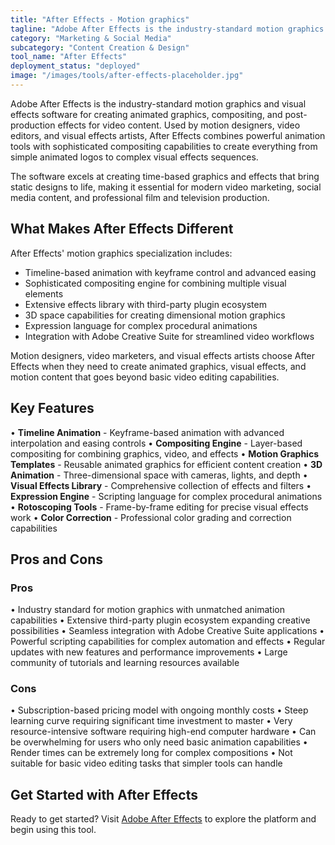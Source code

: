 ```yaml
---
title: "After Effects - Motion graphics"
tagline: "Adobe After Effects is the industry-standard motion graphics and visual effects software for creating animated graphics, compositing, and post-production effects for video content..."
category: "Marketing & Social Media"
subcategory: "Content Creation & Design"
tool_name: "After Effects"
deployment_status: "deployed"
image: "/images/tools/after-effects-placeholder.jpg"
---
```


Adobe After Effects is the industry-standard motion graphics and visual effects software for creating animated graphics, compositing, and post-production effects for video content. Used by motion designers, video editors, and visual effects artists, After Effects combines powerful animation tools with sophisticated compositing capabilities to create everything from simple animated logos to complex visual effects sequences.

The software excels at creating time-based graphics and effects that bring static designs to life, making it essential for modern video marketing, social media content, and professional film and television production.

## What Makes After Effects Different

After Effects' motion graphics specialization includes:
- Timeline-based animation with keyframe control and advanced easing
- Sophisticated compositing engine for combining multiple visual elements
- Extensive effects library with third-party plugin ecosystem
- 3D space capabilities for creating dimensional motion graphics
- Expression language for complex procedural animations
- Integration with Adobe Creative Suite for streamlined video workflows

Motion designers, video marketers, and visual effects artists choose After Effects when they need to create animated graphics, visual effects, and motion content that goes beyond basic video editing capabilities.

## Key Features

• **Timeline Animation** - Keyframe-based animation with advanced interpolation and easing controls
• **Compositing Engine** - Layer-based compositing for combining graphics, video, and effects
• **Motion Graphics Templates** - Reusable animated graphics for efficient content creation
• **3D Animation** - Three-dimensional space with cameras, lights, and depth
• **Visual Effects Library** - Comprehensive collection of effects and filters
• **Expression Engine** - Scripting language for complex procedural animations
• **Rotoscoping Tools** - Frame-by-frame editing for precise visual effects work
• **Color Correction** - Professional color grading and correction capabilities

## Pros and Cons

### Pros
• Industry standard for motion graphics with unmatched animation capabilities
• Extensive third-party plugin ecosystem expanding creative possibilities
• Seamless integration with Adobe Creative Suite applications
• Powerful scripting capabilities for complex automation and effects
• Regular updates with new features and performance improvements
• Large community of tutorials and learning resources available

### Cons
• Subscription-based pricing model with ongoing monthly costs
• Steep learning curve requiring significant time investment to master
• Very resource-intensive software requiring high-end computer hardware
• Can be overwhelming for users who only need basic animation capabilities
• Render times can be extremely long for complex compositions
• Not suitable for basic video editing tasks that simpler tools can handle

## Get Started with After Effects

Ready to get started? Visit [Adobe After Effects](https://www.adobe.com/products/aftereffects.html) to explore the platform and begin using this tool.